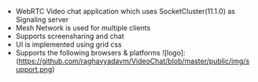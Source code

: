 * WebRTC Video chat application which uses SocketCluster(11.1.0) as Signaling server
* Mesh Network is used for multiple clients
* Supports screensharing and chat
* UI is implemented using grid css
* Supports the following browsers & platforms
  ![logo]: (https://github.com/raghavyadavm/VideoChat/blob/master/public/img/support.png)
